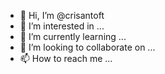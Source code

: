- 👋 Hi, I’m @crisantoft
- 👀 I’m interested in ...
- 🌱 I’m currently learning ...
- 💞️ I’m looking to collaborate on ...
- 📫 How to reach me ...

<!---
crisantoft/crisantoft is a ✨ special ✨ repository because its `README.md` (this file) appears on your GitHub profile.
You can click the Preview link to take a look at your changes.
--->
